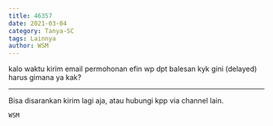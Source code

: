 ```yaml
---
title: 46357
date: 2021-03-04
category: Tanya-SC
tags: Lainnya
author: WSM
---
```


kalo waktu kirim email permohonan efin wp dpt balesan kyk gini (delayed) harus gimana ya kak?

---

Bisa disarankan kirim lagi aja, atau hubungi kpp via channel lain.

`WSM`
